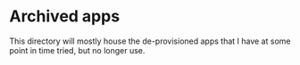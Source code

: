 # Archived apps

This directory will mostly house the de-provisioned apps that 
I have at some point in time tried, but no longer use.
